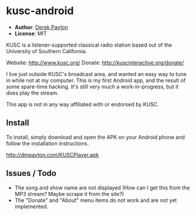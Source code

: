 # kusc-android

* **Author**: [Derek Payton](http://dmpayton.com)
* **License**: MIT

KUSC is a listener-supported classical radio station based out of the University of Southern California.

Website: http://www.kusc.org/
Donate: http://kuscinteractive.org/donate/

I live just outside KUSC's broadcast area, and wanted an easy way to tune in while not at my computer. This is my first Android app, and the result of some spare-time hacking. It's still very much a work-in-progress, but it does play the stream.

This app is not in any way affiliated with or endorsed by KUSC.

## Install

To install, simply download and open the APK on your Android phone and follow the installation instructions.

http://dmpayton.com/KUSCPlayer.apk

## Issues / Todo

* The song and show name are not displayed (How can I get this from the MP3 stream? Maybe scrape it from the site?)
* The "Donate" and "About" menu items do not work and are not yet implemented.
